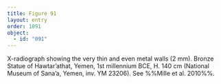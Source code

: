 ```yaml
---
title: Figure 91
layout: entry
order: 1091
object:
  - id: "091"
---
```


X-radiograph showing the very thin and even metal walls (2 mm). Bronze Statue of Hawtar’athat, Yemen, 1st millennium BCE, H. 140 cm (National Museum of Sana’a, Yemen, inv. YM 23206). See %%Mille et al. 2010%%.
